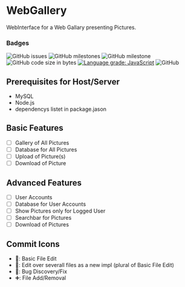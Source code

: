 # WebGallery
WebInterface for a Web Gallary presenting Pictures.
### Badges
![GitHub issues](https://img.shields.io/github/issues/CookAperture/WebGallery) 
![GitHub milestones](https://img.shields.io/github/milestones/open/CookAperture/WebGallery?color=yellow)
![GitHub milestone](https://img.shields.io/github/milestones/progress-percent/CookAperture/WebGallery/1)
![GitHub code size in bytes](https://img.shields.io/github/languages/code-size/CookAperture/WebGallery)
[![Language grade: JavaScript](https://img.shields.io/lgtm/grade/javascript/g/CookAperture/WebGallery.svg?logo=lgtm&logoWidth=18)](https://lgtm.com/projects/g/CookAperture/WebGallery/context:javascript)
![GitHub](https://img.shields.io/github/license/CookAperture/WebGallery)

## Prerequisites for Host/Server
- MySQL
- Node.js
- dependencys listet in package.jason

## Basic Features
- [ ] Gallery of All Pictures
- [ ] Database for All Pictures
- [ ] Upload of Picture(s)
- [ ] Download of Picture

## Advanced Features
- [ ] User Accounts
- [ ] Database for User Accounts
- [ ] Show Pictures only for Logged User
- [ ] Searchbar for Pictures
- [ ] Download of Pictures

## Commit Icons
- 📝: Basic File Edit
- 🔧: Edit over severall files as a new impl (plural of Basic File Edit)
- 🐞: Bug Discovery/Fix
- ➕: File Add/Removal
